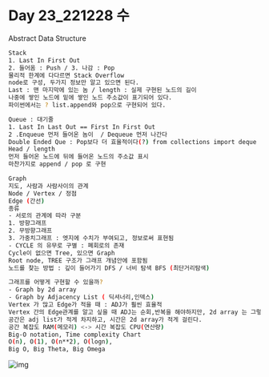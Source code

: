 # Day 23_221228 수
Abstract Data Structure
```sh
Stack 
1. Last In First Out
2. 들어옴 : Push / 3. 나감 : Pop
물리적 한계에 다다르면 Stack Overflow 
node로 구성, 두가지 정보만 알고 있으면 된다.
Last : 맨 마지막에 있는 놈 / length : 실제 구현된 노드의 길이
나중에 쌓인 노드에 밑에 쌓인 노드 주소값이 표기되어 있다.
파이썬에서는 ? list.append와 pop으로 구현되어 있다. 
```
```sh
Queue : 대기줄
1. Last In Last Out == First In First Out
2 .Enqueue 먼저 들어온 놈이  / Dequeue 먼저 나간다
Double Ended Que : Pop보다 더 효율적이다(?) from collections import deque
Head / length
먼저 들어온 노드에 뒤에 들어온 노드의 주소값 표시
마찬가지로 append / pop 로 구현
```
```sh
Graph
지도, 사람과 사람사이의 관계
Node / Vertex / 정점
Edge (간선)
종류
- 서로의 관계에 따라 구분
1. 방향그래프 
2. 무방향그래프
3. 가중치그래프 : 엣지에 수치가 부여되고, 정보로써 표현됨
- CYCLE 의 유무로 구별 : 폐회로의 존재
Cycle이 없으면 Tree, 있으면 Graph
Root node, TREE 구조가 그래프 개념안에 포함됨
노드를 찾는 방법 : 깊이 들어가기 DFS / 너비 탐색 BFS (최단거리탐색)
```
```sh
그래프를 어떻게 구현할 수 있을까?
- Graph by 2d array
- Graph by Adjacency List ( 딕셔너리,인덱스)
Vertex 가 많고 Edge가 적을 때 : ADJ가 훨씬 효율적
Vertex 간의 Edge관계를 알고 싶을 때 ADJ는 순회,반복을 해야하지만, 2d array 는 그렇지 않다. 
공간은 adj list가 적게 차지하고, 시간은 2d array가 적게 걸린다.
공간 복잡도 RAM(메모리) <-> 시간 복잡도 CPU(연산량)
Big-O notation, Time complexity Chart 
O(n), O(1), O(n**2), O(logn),
Big O, Big Theta, Big Omega
```

![img](https://i0.wp.com/hanamon.kr/wp-content/uploads/2021/07/Big-O-Complexity-Chart.png?resize=1080%2C723&ssl=1)


